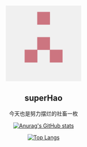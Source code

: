 <div align="center">
<img height="200px" width="200px" border-radius=50%" src="images/img.png" alt=""/>
<h2>superHao</h2>
<p>今天也是努力摆烂的社畜一枚</p>
</div>
<div align="center">

[![Anurag's GitHub stats](https://github-readme-stats.vercel.app/api?username=superHao2000)](https://github.com/anuraghazra/github-readme-stats)

[![Top Langs](https://github-readme-stats.vercel.app/api/top-langs/?username=anuraghazra)](https://github.com/anuraghazra/github-readme-stats)

</div>

